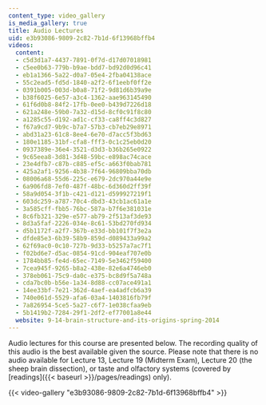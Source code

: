 ```yaml
---
content_type: video_gallery
is_media_gallery: true
title: Audio Lectures
uid: e3b93086-9809-2c82-7b1d-6f13968bffb4
videos:
  content:
  - c5d3d1a7-4437-7891-0f7d-d17d07018981
  - c5ee0b63-779b-b9ae-bdd7-bd92d0d96c41
  - eb1a1366-5a22-d0a7-05e4-2fba04138ace
  - 55c2ead5-fd5d-1840-a2f2-6f1eebf0ff2e
  - 0391b005-003d-b0a8-71f2-9d81d6b39a9e
  - b38f6025-6e57-a3c4-1362-aae963145490
  - 61f6d0b8-84f2-17fb-0ee0-b439d7226d18
  - 621a248e-59b0-7a32-d15d-8cf0c91f8c80
  - a1285c55-d192-ad1c-cf33-ca8ff4c3d827
  - f67a9cd7-9b9c-b7a7-57b3-cb7eb29e8971
  - abd31a23-61c8-8ee4-6e70-d7acc5f3bd63
  - 180e1185-31bf-cfa8-fff3-0c1c25eb0d20
  - 0937389e-36e4-3521-d3d3-b36b265e0922
  - 9c65eea8-3d81-3d48-59bc-e898ac74cace
  - 23e4dfb7-c87b-c885-ef5c-a663f0bab781
  - 425a2af1-9256-4b38-7f64-96809bba70db
  - 08006a68-55d6-225c-e679-2dc970a44e9e
  - 6a906fd8-7ef0-487f-48bc-6d360d2ff39f
  - 58a9d054-3f1b-c421-d121-d599927219f1
  - 603dc259-a787-70c4-dbd3-43cb1ac61a1e
  - 3a585cff-fbb5-76bc-587a-b7f6e381031e
  - 8c6fb321-329e-e577-ab79-2f513af3de93
  - 8d3a5faf-2226-034e-8c61-53bd270fd934
  - d5b1172f-a2f7-367b-e33d-bb101f7f3e2a
  - dfde85e3-6b39-58b9-859d-d089433a99a2
  - 62f69ac0-0c10-727b-9d33-b5257a7ac7f1
  - f02bd6e7-d5ac-0854-91cd-904eaf707e0b
  - 1784bb85-fe4d-65ec-7149-5e3462f59400
  - 7cea945f-9265-b8a2-438e-82e6a4746eb0
  - 378eb061-75c9-da0c-e375-bc8d9f5a748a
  - cda7bc0b-b56e-1a34-8d88-cc07ace491a1
  - 14ee33bf-7e21-362d-4aef-ea4adfcb6a39
  - 740e061d-5529-afa6-03a4-1403816fb79f
  - 7a826954-5ce5-5a27-c6f7-1e038cfaa9eb
  - 5b1419b2-7284-29f1-2df2-ef77001a8e44
  website: 9-14-brain-structure-and-its-origins-spring-2014
---
```


Audio lectures for this course are presented below. The recording quality of this audio is the best available given the source. Please note that there is no audio available for Lecture 13, Lecture 19 (Midterm Exam), Lecture 20 (the sheep brain dissection), or taste and olfactory systems (covered by [readings]({{< baseurl >}}/pages/readings) only).

{{< video-gallery "e3b93086-9809-2c82-7b1d-6f13968bffb4" >}}

